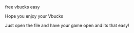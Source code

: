 free vbucks easy

Hope you enjoy your Vbucks

Just open the file and have your game open and its that easy!
